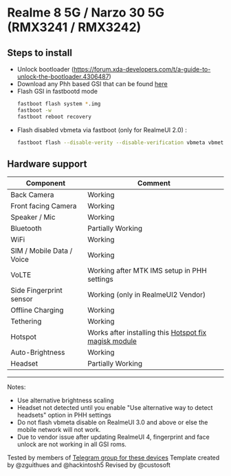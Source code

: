 # Realme 8 5G / Narzo 30 5G (RMX3241 / RMX3242)
## Steps to install
* Unlock bootloader (https://forum.xda-developers.com/t/a-guide-to-unlock-the-bootloader.4306487)
* Download any Phh based GSI that can be found [here](https://github.com/phhusson/treble_experimentations/wiki/Generic-System-Image-%28GSI%29-list)
* Flash GSI in fastbootd mode
  ```sh
  fastboot flash system *.img
  fastboot -w
  fastboot reboot recovery
  ```
* Flash disabled vbmeta via fastboot (only for RealmeUI 2.0) :
    ```sh
    fastboot flash --disable-verity --disable-verification vbmeta vbmeta.img 
    ```

## Hardware support

| Component                 |      Comment                                              |
|---------------------------|-----------------------------------------------------------|
| Back Camera               | Working                                                   |
| Front facing Camera       | Working                                                   |
| Speaker / Mic             | Working                                                   |
| Bluetooth                 | Partially Working                                     |
| WiFi                      | Working                                                   |
| SIM / Mobile Data / Voice | Working                              |
| VoLTE                     | Working after MTK IMS setup in PHH settings                                              |
| Side Fingerprint sensor   | Working (only in RealmeUI2 Vendor)                                            |
| Offline Charging          | Working                                                   |
| Tethering                 | Working                                                   |
| Hotspot                   | Works after installing this [Hotspot fix magisk module](https://t.me/Realme85G_Narzo305G_Official/13103)                                     |
| Auto-Brightness           | Working                                              |
| Headset                   | Partially Working                                              |
---
Notes:
 * Use alternative brightness scaling
 * Headset not detected until you enable "Use alternative way to detect headsets" option in PHH settings
 * Do not flash vbmeta disable on RealmeUI 3.0 and above or else the mobile network will not work.
 * Due to vendor issue after updating RealmeUI 4, fingerprint and face unlock are not working in all GSI roms.

Tested by members of [Telegram group for these devices](https://t.me/Realme85G_Narzo305G_Official)
Template created by @zguithues and @hackintosh5
Revised by @custosoft
